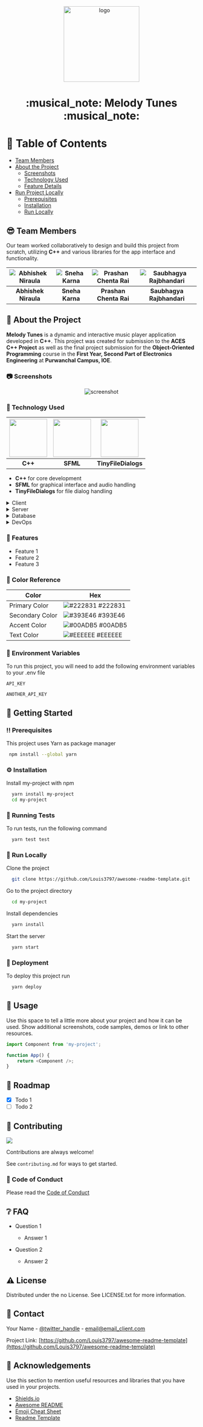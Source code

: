 <div align="center">

  <img src="readmeAssets/icon.png" alt="logo" width="200" height="auto" />
  <h1>:musical_note: Melody Tunes :musical_note:</h1>
</div>

<!-- Table of Contents -->

# :notebook_with_decorative_cover: Table of Contents

- [Team Members](#sunglasses-team-members)
- [About the Project](#star2-about-the-project)
  - [Screenshots](#camera-screenshots)
  - [Technology Used](#space_invader-technology-used)
  - [Feature Details](#dart-features)
- [Run Project Locally](#toolbox-getting-started)
  - [Prerequisites](#bangbang-prerequisites)
  - [Installation](#gear-installation)
  - [Run Locally](#running-run-locally)

<!-- People Involved in the project -->

## :sunglasses: Team Members

Our team worked collaboratively to design and build this project from scratch, utilizing **C++** and various libraries for the app interface and functionality.

| ![Abhishek Niraula](readmeAssets/abhishek.png) | ![Sneha Karna](readmeAssets/sneha.png) | ![Prashan Chenta Rai](readmeAssets/prashan.png) | ![Saubhagya Rajbhandari](readmeAssets/saubhagya.png) |
| :--------------------------------------------: | :------------------------------------: | :---------------------------------------------: | :--------------------------------------------------: |
|              **Abhishek Niraula**              |            **Sneha Karna**             |             **Prashan Chenta Rai**              |              **Saubhagya Rajbhandari**               |

<!-- About the Project -->

## :star2: About the Project

**Melody Tunes** is a dynamic and interactive music player application developed in **C++**. This project was created for submission to the **ACES C++ Project** as well as the final project submission for the **Object-Oriented Programming** course in the **First Year, Second Part of Electronics Engineering** at **Purwanchal Campus, IOE**.

<!-- Screenshots -->

### :camera: Screenshots

<div align="center"> 
  <img src="https://placehold.co/600x400?text=Your+Screenshot+here" alt="screenshot" />
</div>

<!-- TechStack -->

### :space_invader: Technology Used

| <img src="https://upload.wikimedia.org/wikipedia/commons/1/18/ISO_C%2B%2B_Logo.svg" width="100px" height="100px"> | <img src="https://www.sfml-dev.org/download/goodies/sfml-icon-small.png" width="100px" height="100px"> | <img src="https://cdn-icons-png.flaticon.com/512/176/176083.png" width="100px" height="100px"> |
| :---------------------------------------------------------------------------------------------------------------: | :----------------------------------------------------------------------------------------------------: | :--------------------------------------------------------------------------------------------: |
|                                                      **C++**                                                      |                                                **SFML**                                                |                                      **TinyFileDialogs**                                       |

- **C++** for core development
- **SFML** for graphical interface and audio handling
- **TinyFileDialogs** for file dialog handling

<details>
  <summary>Client</summary>
  <ul>
    <li><a href="https://www.typescriptlang.org/">Typescript</a></li>
    <li><a href="https://nextjs.org/">Next.js</a></li>
    <li><a href="https://reactjs.org/">React.js</a></li>
    <li><a href="https://tailwindcss.com/">TailwindCSS</a></li>
  </ul>
</details>

<details>
  <summary>Server</summary>
  <ul>
    <li><a href="https://www.typescriptlang.org/">Typescript</a></li>
    <li><a href="https://expressjs.com/">Express.js</a></li>
    <li><a href="https://go.dev/">Golang</a></li>
    <li><a href="https://nestjs.com/">Nest.js</a></li>
    <li><a href="https://socket.io/">SocketIO</a></li>
    <li><a href="https://www.prisma.io/">Prisma</a></li>    
    <li><a href="https://www.apollographql.com/">Apollo</a></li>
    <li><a href="https://graphql.org/">GraphQL</a></li>
  </ul>
</details>

<details>
<summary>Database</summary>
  <ul>
    <li><a href="https://www.mysql.com/">MySQL</a></li>
    <li><a href="https://www.postgresql.org/">PostgreSQL</a></li>
    <li><a href="https://redis.io/">Redis</a></li>
    <li><a href="https://neo4j.com/">Neo4j</a></li>
    <li><a href="https://www.mongodb.com/">MongoDB</a></li>
  </ul>
</details>

<details>
<summary>DevOps</summary>
  <ul>
    <li><a href="https://www.docker.com/">Docker</a></li>
    <li><a href="https://www.jenkins.io/">Jenkins</a></li>
    <li><a href="https://circleci.com/">CircleCLI</a></li>
  </ul>
</details>

<!-- Features -->

### :dart: Features

- Feature 1
- Feature 2
- Feature 3

<!-- Color Reference -->

### :art: Color Reference

| Color           | Hex                                                              |
| --------------- | ---------------------------------------------------------------- |
| Primary Color   | ![#222831](https://via.placeholder.com/10/222831?text=+) #222831 |
| Secondary Color | ![#393E46](https://via.placeholder.com/10/393E46?text=+) #393E46 |
| Accent Color    | ![#00ADB5](https://via.placeholder.com/10/00ADB5?text=+) #00ADB5 |
| Text Color      | ![#EEEEEE](https://via.placeholder.com/10/EEEEEE?text=+) #EEEEEE |

<!-- Env Variables -->

### :key: Environment Variables

To run this project, you will need to add the following environment variables to your .env file

`API_KEY`

`ANOTHER_API_KEY`

<!-- Getting Started -->

## :toolbox: Getting Started

<!-- Prerequisites -->

### :bangbang: Prerequisites

This project uses Yarn as package manager

```bash
 npm install --global yarn
```

<!-- Installation -->

### :gear: Installation

Install my-project with npm

```bash
  yarn install my-project
  cd my-project
```

<!-- Running Tests -->

### :test_tube: Running Tests

To run tests, run the following command

```bash
  yarn test test
```

<!-- Run Locally -->

### :running: Run Locally

Clone the project

```bash
  git clone https://github.com/Louis3797/awesome-readme-template.git
```

Go to the project directory

```bash
  cd my-project
```

Install dependencies

```bash
  yarn install
```

Start the server

```bash
  yarn start
```

<!-- Deployment -->

### :triangular_flag_on_post: Deployment

To deploy this project run

```bash
  yarn deploy
```

<!-- Usage -->

## :eyes: Usage

Use this space to tell a little more about your project and how it can be used. Show additional screenshots, code samples, demos or link to other resources.

```javascript
import Component from 'my-project';

function App() {
	return <Component />;
}
```

<!-- Roadmap -->

## :compass: Roadmap

- [x] Todo 1
- [ ] Todo 2

<!-- Contributing -->

## :wave: Contributing

<a href="https://github.com/Louis3797/awesome-readme-template/graphs/contributors">
  <img src="https://contrib.rocks/image?repo=Louis3797/awesome-readme-template" />
</a>

Contributions are always welcome!

See `contributing.md` for ways to get started.

<!-- Code of Conduct -->

### :scroll: Code of Conduct

Please read the [Code of Conduct](https://github.com/Louis3797/awesome-readme-template/blob/master/CODE_OF_CONDUCT.md)

<!-- FAQ -->

## :grey_question: FAQ

- Question 1

  - Answer 1

- Question 2

  - Answer 2

<!-- License -->

## :warning: License

Distributed under the no License. See LICENSE.txt for more information.

<!-- Contact -->

## :handshake: Contact

Your Name - [@twitter_handle](https://twitter.com/twitter_handle) - email@email_client.com

Project Link: [https://github.com/Louis3797/awesome-readme-template](https://github.com/Louis3797/awesome-readme-template)

<!-- Acknowledgments -->

## :gem: Acknowledgements

Use this section to mention useful resources and libraries that you have used in your projects.

- [Shields.io](https://shields.io/)
- [Awesome README](https://github.com/matiassingers/awesome-readme)
- [Emoji Cheat Sheet](https://github.com/ikatyang/emoji-cheat-sheet/blob/master/README.md#travel--places)
- [Readme Template](https://github.com/othneildrew/Best-README-Template)
